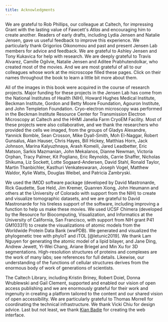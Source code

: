 ```yaml
---
title: Acknowledgments
---
```

We are grateful to Rob Phillips, our colleague at Caltech, for impressing Grant with the lasting value of Fawcett's *Atlas* and encouraging him to create another. Readers of early drafts, including Lydia Jensen and Natalie Jensen, gave us useful feedback to improve this experience. We particularly thank Grigorios Oikonomou and past and present Jensen Lab members for advice and feedback. We are grateful to Ashley Jensen and Tony Kukavica for help with research. We are deeply grateful to Travis Alvarez, Camille Ogilvie, Natalie Jensen and Aditee Prabhutendolkar, who created most of the movies. And we are most grateful of all to our colleagues whose work at the microscope filled these pages. Click on their names throughout the book to learn a little bit more about them.

All of the images in this book were acquired in the course of research projects. Major funding for these projects in the Jensen Lab has come from the National Institutes of Health (NIH), Howard Hughes Medical Institute, Beckman Institute, Gordon and Betty Moore Foundation, Agouron Institute, and John Templeton Foundation. Cryo-electron microscopy was performed in the Beckman Institute Resource Center for Transmission Electron Microscopy at Caltech and the HHMI Janelia Farm CryoEM Facility. Most of these projects were also collaborative, and we thank the researchers who provided the cells we imaged, from the groups of Gladys Alexandre, Yannick Bomble, Sean Crosson, Mike Dyall-Smith, Moh El-Naggar, Robert Gunsalus, Alan Hauser, Chris Hayes, Bill Hickey, Matthias Horn, Jack Johnson, Marina Kalyuzhnaya, Arash Komeili, Jared Leadbetter, Eric Matson, Sarkis Mazmanian, John Mekalanos, Dianne Newman, Victoria Orphan, Tracy Palmer, Kit Pogliano, Eric Reynolds, Carrie Shaffer, Nicholas Shikuma, Liz Sockett, Lotte Sogaard-Andersen, David Stahl, Ronald Taylor, Martin Thanbichler, Kasthuri Venkateswaran, Joseph Vogel, Matthew Waldor, Kylie Watts, Douglas Weibel, and Patricia Zambryski.

We used the IMOD software package (developed by David Mastronarde, Rick Gaudette, Sue Held, Jim Kremer, Quanren Xiong, John Heumann and others at the University of Colorado with support from the NIH) to create and visualize tomographic datasets, and we are grateful to David Mastronarde for his tireless support of the software, including improving a function to help us make these movies. We used UCSF Chimera (developed by the Resource for Biocomputing, Visualization, and Informatics at the University of California, San Francisco, with support from NIH grant P41 GM103311) to create the visualizations of atomic models from the Worldwide Protein Data Bank (wwPDB). We generated and visualized the phylogenetic tree with phyloT and iTOL [@letunic2019]. We thank Lam Nguyen for generating the atomic model of a lipid bilayer, and Jane Ding, Andrew Jewett, Yi-Wei Chang, Ariane Briegel and Min Xu for 3D segmentations. High-resolution structures of proteins and complexes are the work of many labs; see references for full details. Likewise, our understanding of the functions of cellular structures derives from the enormous body of work of generations of scientists.

The Caltech Library, including Kristin Briney, Robert Doiel, Donna Wrublewski and Gail Clement, supported and enabled our vision of open access publishing and we are enormously grateful for their work and ingenuity in creating a platform tailored to the content and our shared vision of open accessibility. We are particularly grateful to Thomas Morrell for coordinating the technical infrastructure. We thank Vicki Chiu for design advice. Last but not least, we thank <a href="https://www.linkedin.com/in/kian-badie-1b8829151/" target="_blank">Kian Badie</a> for creating the web interface.
